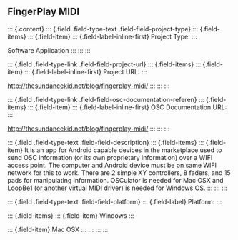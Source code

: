 ## FingerPlay MIDI

::: {.content}
::: {.field .field-type-text .field-field-project-type}
::: {.field-items}
::: {.field-item}
::: {.field-label-inline-first}
Project Type:
:::

Software Application
:::
:::
:::

::: {.field .field-type-link .field-field-project-url}
::: {.field-items}
::: {.field-item}
::: {.field-label-inline-first}
Project URL:
:::

<http://thesundancekid.net/blog/fingerplay-midi/>
:::
:::
:::

::: {.field .field-type-link .field-field-osc-documentation-referen}
::: {.field-items}
::: {.field-item}
::: {.field-label-inline-first}
OSC Documentation URL:
:::

<http://thesundancekid.net/blog/fingerplay-midi/>
:::
:::
:::

::: {.field .field-type-text .field-field-description}
::: {.field-items}
::: {.field-item}
It is an app for Android capable devices in the marketplace used to send
OSC information (or its own proprietary information) over a WIFI access
point. The computer and Android device must be on same WIFI network for
this to work. There are 2 simple XY controllers, 8 faders, and 15 pads
for manipulating information. OSCulator is needed for Mac OSX and
LoopBe1 (or another virtual MIDI driver) is needed for Windows OS.
:::
:::
:::

::: {.field .field-type-text .field-field-platform}
::: {.field-label}
Platform:
:::

::: {.field-items}
::: {.field-item}
Windows
:::

::: {.field-item}
Mac OSX
:::
:::
:::
:::
